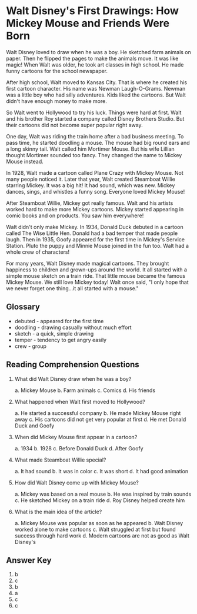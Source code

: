 # Walt Disney's First Drawings: How Mickey Mouse and Friends Were Born

Walt Disney loved to draw when he was a boy. He sketched farm animals on paper. Then he flipped the pages to make the animals move. It was like magic! When Walt was older, he took art classes in high school. He made funny cartoons for the school newspaper.

After high school, Walt moved to Kansas City. That is where he created his first cartoon character. His name was Newman Laugh-O-Grams. Newman was a little boy who had silly adventures. Kids liked the cartoons. But Walt didn't have enough money to make more.

So Walt went to Hollywood to try his luck. Things were hard at first. Walt and his brother Roy started a company called Disney Brothers Studio. But their cartoons did not become super popular right away.

One day, Walt was riding the train home after a bad business meeting. To pass time, he started doodling a mouse. The mouse had big round ears and a long skinny tail. Walt called him Mortimer Mouse. But his wife Lillian thought Mortimer sounded too fancy. They changed the name to Mickey Mouse instead.

In 1928, Walt made a cartoon called Plane Crazy with Mickey Mouse. Not many people noticed it. Later that year, Walt created Steamboat Willie starring Mickey. It was a big hit! It had sound, which was new. Mickey dances, sings, and whistles a funny song. Everyone loved Mickey Mouse!

After Steamboat Willie, Mickey got really famous. Walt and his artists worked hard to make more Mickey cartoons. Mickey started appearing in comic books and on products. You saw him everywhere!

Walt didn't only make Mickey. In 1934, Donald Duck debuted in a cartoon called The Wise Little Hen. Donald had a bad temper that made people laugh. Then in 1935, Goofy appeared for the first time in Mickey's Service Station. Pluto the puppy and Minnie Mouse joined in the fun too. Walt had a whole crew of characters!

For many years, Walt Disney made magical cartoons. They brought happiness to children and grown-ups around the world. It all started with a simple mouse sketch on a train ride. That little mouse became the famous Mickey Mouse. We still love Mickey today! Walt once said, "I only hope that we never forget one thing...it all started with a mouse."

## Glossary

- debuted - appeared for the first time
- doodling - drawing casually without much effort
- sketch - a quick, simple drawing
- temper - tendency to get angry easily
- crew - group

## Reading Comprehension Questions

1. What did Walt Disney draw when he was a boy?

   a. Mickey Mouse
   b. Farm animals
   c. Comics
   d. His friends

2. What happened when Walt first moved to Hollywood?

   a. He started a successful company
   b. He made Mickey Mouse right away
   c. His cartoons did not get very popular at first
   d. He met Donald Duck and Goofy

3. When did Mickey Mouse first appear in a cartoon?

   a. 1934
   b. 1928
   c. Before Donald Duck
   d. After Goofy

4. What made Steamboat Willie special?

   a. It had sound
   b. It was in color
   c. It was short
   d. It had good animation

5. How did Walt Disney come up with Mickey Mouse?

   a. Mickey was based on a real mouse
   b. He was inspired by train sounds
   c. He sketched Mickey on a train ride
   d. Roy Disney helped create him

6. What is the main idea of the article?

   a. Mickey Mouse was popular as soon as he appeared
   b. Walt Disney worked alone to make cartoons
   c. Walt struggled at first but found success through hard work
   d. Modern cartoons are not as good as Walt Disney's

## Answer Key

1. b
2. c
3. b
4. a
5. c
6. c

